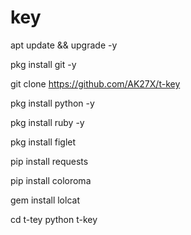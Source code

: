 # key
apt update && upgrade -y

pkg install git -y

git clone https://github.com/AK27X/t-key

pkg install python -y

pkg install ruby -y

pkg install figlet

pip install requests

pip install coloroma

gem install lolcat


cd t-tey
python t-key

